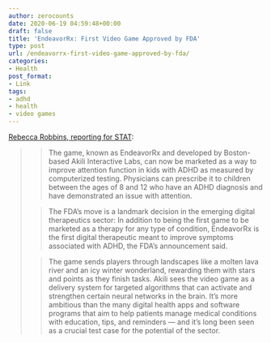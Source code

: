 ```yaml
---
author: zerocounts
date: 2020-06-19 04:59:48+00:00
draft: false
title: 'EndeavorRx: First Video Game Approved by FDA'
type: post
url: /endeavorrx-first-video-game-approved-by-fda/
categories:
- Health
post_format:
- Link
tags:
- adhd
- health
- video games
---
```





[Rebecca Robbins, reporting for STAT](https://www.statnews.com/2020/06/15/fda-akili-adhd-endeavorrx/?utm_source=nextdraft&utm_medium=email):




<blockquote>
  
> 
> The game, known as EndeavorRx and developed by Boston-based Akili Interactive Labs, can now be marketed as a way to improve attention function in kids with ADHD as measured by computerized testing. Physicians can prescribe it to children between the ages of 8 and 12 who have an ADHD diagnosis and have demonstrated an issue with attention.
> 
> 
  
> 
> The FDA’s move is a landmark decision in the emerging digital therapeutics sector: In addition to being the first game to be marketed as a therapy for any type of condition, EndeavorRx is the first digital therapeutic meant to improve symptoms associated with ADHD, the FDA’s announcement said.
> 
> 
  
> 
> The game sends players through landscapes like a molten lava river and an icy winter wonderland, rewarding them with stars and points as they finish tasks. Akili sees the video game as a delivery system for targeted algorithms that can activate and strengthen certain neural networks in the brain. It’s more ambitious than the many digital health apps and software programs that aim to help patients manage medical conditions with education, tips, and reminders — and it’s long been seen as a crucial test case for the potential of the sector.
> 
> 
</blockquote>



